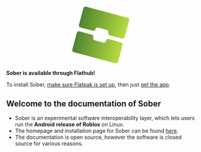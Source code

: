 <p align="center">
  <img style="max-width: 30%" src="../../sober.svg">
</p>

<div class="warning">

  **Sober is available through Flathub!**

  To install Sober, [make sure Flatpak is set up](https://flathub.org/setup), then just [get the app](https://flathub.org/apps/org.vinegarhq.Sober).

</div>

## Welcome to the documentation of Sober

- Sober is an experimental software interoperability layer, which lets users run the **Android release of Roblox** on Linux.
- The homepage and installation page for Sober can be found [here](https://sober.vinegarhq.org/).
- The documentation is open source, however the software is closed source for various reasons.

